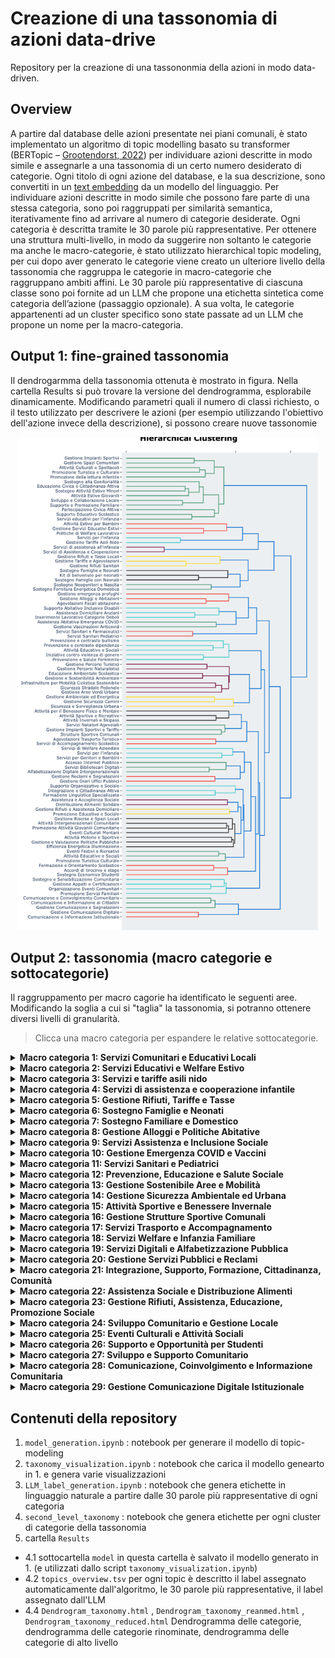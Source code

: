 
# Creazione di una tassonomia di azioni data-drive 
Repository per la creazione di una tassononmia della azioni in modo data-driven.

## Overview
A partire dal database delle azioni presentate nei piani comunali, è stato implementato un algoritmo di topic modelling basato su transformer (BERTopic – [Grootendorst, 2022](https://arxiv.org/pdf/2203.05794)) per individuare azioni descritte in modo simile e assegnarle a una tassonomia di un certo numero desiderato di categorie. Ogni titolo di ogni azione del database, e la sua descrizione, sono convertiti in un [text embedding](https://it.wikipedia.org/wiki/Word_embedding) da un modello del linguaggio. Per individuare azioni descritte in modo simile che possono fare parte di una stessa categoria, sono poi raggruppati per similarità semantica, iterativamente fino ad arrivare al numero di categorie desiderate. Ogni categoria è descritta tramite le 30 parole più rappresentative. Per ottenere una struttura multi-livello, in modo da suggerire non soltanto le categorie ma anche le macro-categorie, è stato utilizzato hierarchical topic modeling, per cui dopo aver generato le categorie viene creato un ulteriore livello della tassonomia che raggruppa le categorie in macro-categorie che raggruppano ambiti affini. Le 30 parole più rappresentative di ciascuna classe sono poi fornite ad un LLM che propone una etichetta sintetica come categoria dell’azione (passaggio opzionale). A sua volta, le categorie appartenenti ad un cluster specifico sono state passate ad un LLM che propone un nome per la macro-categoria.


## Output 1: fine-grained tassonomia 
Il dendrogarmma della tassonomia ottenuta è mostrato in figura. Nella cartella Results si può trovare la versione del dendrogramma, esplorabile dinamicamente. 
Modificando parametri quali il numero di classi richiesto, o il testo utilizzato per descrivere le azioni (per esempio utilizzando l'obiettivo dell'azione invece della descrizione), si possono creare nuove tassonomie 
<p align="center">
  <img src="img/tassonomia.png" alt="Diagramma" width="480">
</p>

## Output 2: tassonomia (macro categorie e sottocategorie)
Il raggruppamento per macro cagorie ha identificato le seguenti aree. Modificando la soglia a cui si "taglia" la tassonomia, si potranno ottenere diversi livelli di granularità.
 
> Clicca una macro categoria per espandere le relative sottocategorie.

<details>
<summary><strong>Macro categoria 1: Servizi Comunitari e Educativi Locali</strong></summary>

<small>

- Gestione Impianti Sportivi  
- Gestione Spazi Comunitari  
- Attività Culturali e Spettacoli  
- Promozione Turistica e Culturale  
- Promozione della lettura infantile  
- Sostegno alla Genitorialità  
- Educazione Civica e Cittadinanza Attiva  
- Sostegno Attività Estive Minori  
- Attività Estive Giovanili  
- Sviluppo e Collaborazione Locale  
- Supporto e Promozione Familiare  
- Partecipazione Civica Attiva  
- Supporto Educativo Scolastico  
- Servizi educativi per l'infanzia

</small>
</details>

<details>
<summary><strong>Macro categoria 2: Servizi Educativi e Welfare Estivo</strong></summary>

<small>

- Attività Estive per Bambini  
- Gestione Servizi Educativi Estivi  
- Politiche di Welfare Lavorativo

</small>
</details>

<details>
<summary><strong>Macro categoria 3: Servizi e tariffe asili nido</strong></summary>

<small>

- Servizi per l'infanzia  
- Gestione Tariffe Asili Nido

</small>
</details>

<details>
<summary><strong>Macro categoria 4: Servizi di assistenza e cooperazione infantile</strong></summary>

<small>

- Servizi di assistenza all'infanzia  
- Servizi di Assistenza e Cooperazione

</small>
</details>

<details>
<summary><strong>Macro categoria 5: Gestione Rifiuti, Tariffe e Tasse</strong></summary>

<small>

- Gestione Rifiuti e Tasse Locali  
- Gestione Tariffe e Agevolazioni  
- Gestione Rifiuti Sanitari

</small>
</details>

<details>
<summary><strong>Macro categoria 6: Sostegno Famiglie e Neonati</strong></summary>

<small>

- Sostegno Famiglie e Neonati  
- Kit di benvenuto per neonati  
- Sostegno Famiglie con Neonati

</small>
</details>

<details>
<summary><strong>Macro categoria 7: Sostegno Familiare e Domestico</strong></summary>

<small>

- Sostegno Neogenitori e Nascita  
- Sostegno Fornitura Energetica Domestica

</small>
</details>

<details>
<summary><strong>Macro categoria 8: Gestione Alloggi e Politiche Abitative</strong></summary>

<small>

- Gestione emergenza profughi  
- Gestione Alloggi e Abitazioni  
- Agevolazioni fiscali abitazione

</small>
</details>

<details>
<summary><strong>Macro categoria 9: Servizi Assistenza e Inclusione Sociale</strong></summary>

<small>

- Supporto Abitativo Inclusivo Disabili  
- Assistenza Domiciliare Anziani  
- Inserimento Lavorativo Categorie Deboli

</small>
</details>

<details>
<summary><strong>Macro categoria 10: Gestione Emergenza COVID e Vaccini</strong></summary>

<small>

- Assistenza Abitativa Emergenza COVID  
- Gestione Vaccinazioni Anticovid

</small>
</details>

<details>
<summary><strong>Macro categoria 11: Servizi Sanitari e Pediatrici</strong></summary>

<small>

- Servizi Sanitari e Farmaceutici  
- Servizi Sanitari Pediatrici

</small>
</details>

<details>
<summary><strong>Macro categoria 12: Prevenzione, Educazione e Salute Sociale</strong></summary>

<small>

- Prevenzione e contrasto bullismo  
- Prevenzione e contrasto dipendenze  
- Attività Educative e Sociali  
- Iniziative contro violenza di genere  
- Prevenzione e Salute Femminile

</small>
</details>

<details>
<summary><strong>Macro categoria 13: Gestione Sostenibile Aree e Mobilità</strong></summary>

<small>

- Gestione Percorsi Turistici  
- Gestione Percorsi Naturalistici  
- Educazione Ambientale Scolastica  
- Gestione e Sostenibilità Ambientale  
- Infrastrutture per Mobilità Ciclistica Sostenibile  
- Sicurezza Stradale Pedonale  
- Gestione Aree Verdi Urbane

</small>
</details>

<details>
<summary><strong>Macro categoria 14: Gestione Sicurezza Ambientale ed Urbana</strong></summary>

<small>

- Gestione Ambientale ed Energetica  
- Gestione Sicurezza Camini  
- Sicurezza e Sorveglianza Urbana

</small>
</details>

<details>
<summary><strong>Macro categoria 15: Attività Sportive e Benessere Invernale</strong></summary>

<small>

- Attività per il Benessere Fisico e Mentale  
- Attività Sportive e Ricreative  
- Attività Invernali e Skipass

</small>
</details>

<details>
<summary><strong>Macro categoria 16: Gestione Strutture Sportive Comunali</strong></summary>

<small>

- Servizi Natatori Agevolati  
- Gestione Impianti Sportivi e Tariffe  
- Strutture Sportive Comunali

</small>
</details>

<details>
<summary><strong>Macro categoria 17: Servizi Trasporto e Accompagnamento</strong></summary>

<small>

- Agevolazioni Trasporto Turistico  
- Servizi di Accompagnamento Scolastico

</small>
</details>

<details>
<summary><strong>Macro categoria 18: Servizi Welfare e Infanzia Familiare</strong></summary>

<small>

- Servizi di Welfare Aziendale  
- Servizi per l'infanzia  
- Servizi per Genitori e Bambini

</small>
</details>

<details>
<summary><strong>Macro categoria 19: Servizi Digitali e Alfabetizzazione Pubblica</strong></summary>

<small>

- Accesso Internet Pubblico  
- Servizi Bibliotecari Digitali  
- Alfabetizzazione Digitale Intergenerazionale

</small>
</details>

<details>
<summary><strong>Macro categoria 20: Gestione Servizi Pubblici e Reclami</strong></summary>

<small>

- Gestione Reclami e Segnalazioni  
- Gestione Orari Uffici Pubblici

</small>
</details>

<details>
<summary><strong>Macro categoria 21: Integrazione, Supporto, Formazione, Cittadinanza, Comunità</strong></summary>

<small>

- Supporto Organizzativo e Sociale  
- Integrazione e Cittadinanza Attiva  
- Formazione Linguistica Specializzata

</small>
</details>

<details>
<summary><strong>Macro categoria 22: Assistenza Sociale e Distribuzione Alimenti</strong></summary>

<small>

- Assistenza e Accoglienza Sociale  
- Distribuzione Alimenti Solidale

</small>
</details>

<details>
<summary><strong>Macro categoria 23: Gestione Rifiuti, Assistenza, Educazione, Promozione Sociale</strong></summary>

<small>

- Gestione Rifiuti e Assistenza Domiciliare  
- Promozione Educativa e Sociale

</small>
</details>

<details>
<summary><strong>Macro categoria 24: Sviluppo Comunitario e Gestione Locale</strong></summary>

<small>

- Gestione Risorse e Spazi Locali  
- Attività Intergenerazionali Comunitarie  
- Promozione Attività Giovanili Comunitarie  
- Eventi Culturali Montani  
- Attività Motorie e Sportive  
- Gestione e Valutazione Politiche Pubbliche  
- Efficienza Energetica Illuminazione

</small>
</details>

<details>
<summary><strong>Macro categoria 25: Eventi Culturali e Attività Sociali</strong></summary>

<small>

- Eventi Festivi e Ricreativi  
- Attività Educative e Sociali  
- Promozione Turistica Culturale

</small>
</details>

<details>
<summary><strong>Macro categoria 26: Supporto e Opportunità per Studenti</strong></summary>

<small>

- Formazione e Orientamento Scolastico  
- Accordi di tirocinio e stage  
- Sostegno Economico Studenti

</small>
</details>

<details>
<summary><strong>Macro categoria 27: Sviluppo e Supporto Comunitario</strong></summary>

<small>

- Sostegno e Sensibilizzazione Comunitaria  
- Gestione Appalti e Certificazioni  
- Organizzazione Eventi Comunitari  
- Promozione Servizi Familiari

</small>
</details>

<details>
<summary><strong>Macro categoria 28: Comunicazione, Coinvolgimento e Informazione Comunitaria</strong></summary>

<small>

- Comunicazione e Coinvolgimento Comunitario  
- Comunicazione e Informazione ai Cittadini  
- Gestione Comunicazione e Segnalazioni

</small>
</details>

<details>
<summary><strong>Macro categoria 29: Gestione Comunicazione Digitale Istituzionale</strong></summary>

<small>

- Gestione Comunicazione Digitale  
- Comunicazione e Informazione Istituzionale

</small>
</details>


## Contenuti della repository

1. `model_generation.ipynb` : notebook per generare il modello di topic-modeling 
2. `taxonomy_visualization.ipynb` : notebook che carica il modello genearto in 1. e genera varie visualizzazioni
3. `LLM_label_generation.ipynb` : notebook che genera etichette in linguaggio naturale a partire dalle 30 parole più rappresentative di ogni categoria
4. `second_level_taxonomy` : notebook che genera etichette  per ogni cluster di categorie della tassonomia 
5.  cartella `Results` 
  - 4.1 sottocartella `model` in questa cartella è salvato il modello generato in 1. (e utilizzati dallo script `taxonomy_visualization.ipynb`)
  - 4.2 `topics_overview.tsv` per ogni topic è descritto il label assegnato automaticamente dall'algoritmo, le 30 parole più rappresentative, il label assegnato dall'LLM
  - 4.4 `Dendrogram_taxonomy.html` , `Dendrogram_taxonomy_reanmed.html` , `Dendrogram_taxonomy_reduced.html` Dendrogramma delle categorie, dendrogramma delle categorie rinominate, dendrogramma delle categorie di alto livello
    

